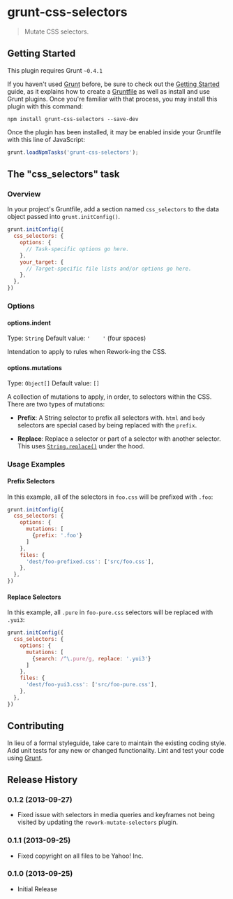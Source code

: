 # grunt-css-selectors

> Mutate CSS selectors.

## Getting Started
This plugin requires Grunt `~0.4.1`

If you haven't used [Grunt](http://gruntjs.com/) before, be sure to check out the [Getting Started](http://gruntjs.com/getting-started) guide, as it explains how to create a [Gruntfile](http://gruntjs.com/sample-gruntfile) as well as install and use Grunt plugins. Once you're familiar with that process, you may install this plugin with this command:

```shell
npm install grunt-css-selectors --save-dev
```

Once the plugin has been installed, it may be enabled inside your Gruntfile with this line of JavaScript:

```js
grunt.loadNpmTasks('grunt-css-selectors');
```

## The "css_selectors" task

### Overview
In your project's Gruntfile, add a section named `css_selectors` to the data object passed into `grunt.initConfig()`.

```js
grunt.initConfig({
  css_selectors: {
    options: {
      // Task-specific options go here.
    },
    your_target: {
      // Target-specific file lists and/or options go here.
    },
  },
})
```

### Options

#### options.indent
Type: `String`
Default value: `'    '` (four spaces)

Intendation to apply to rules when Rework-ing the CSS.

#### options.mutations
Type: `Object[]`
Default value: `[]`

A collection of mutations to apply, in order, to selectors within the CSS. There
are two types of mutations:

- **Prefix**: A String selector to prefix all selectors with. `html` and `body`
  selectors are special cased by being replaced with the `prefix`.

- **Replace**: Replace a selector or part of a selector with another selector.
  This uses [`String.replace()`](http://mdn.io/string.replace) under the hood.

### Usage Examples

#### Prefix Selectors
In this example, all of the selectors in `foo.css` will be prefixed with `.foo`:

```js
grunt.initConfig({
  css_selectors: {
    options: {
      mutations: [
        {prefix: '.foo'}
      ]
    },
    files: {
      'dest/foo-prefixed.css': ['src/foo.css'],
    },
  },
})
```

#### Replace Selectors
In this example, all `.pure` in `foo-pure.css` selectors will be replaced with
`.yui3`:

```js
grunt.initConfig({
  css_selectors: {
    options: {
      mutations: [
        {search: /^\.pure/g, replace: '.yui3'}
      ]
    },
    files: {
      'dest/foo-yui3.css': ['src/foo-pure.css'],
    },
  },
})
```

## Contributing
In lieu of a formal styleguide, take care to maintain the existing coding style. Add unit tests for any new or changed functionality. Lint and test your code using [Grunt](http://gruntjs.com/).

## Release History

### 0.1.2 (2013-09-27)

* Fixed issue with selectors in media queries and keyframes not being visited by
  updating the `rework-mutate-selectors` plugin.


### 0.1.1 (2013-09-25)

* Fixed copyright on all files to be Yahoo! Inc.


### 0.1.0 (2013-09-25)

* Initial Release
